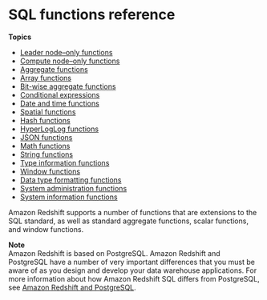 # SQL functions reference<a name="c_SQL_functions"></a>

**Topics**
+ [Leader node–only functions](c_SQL_functions_leader_node_only.md)
+ [Compute node–only functions](c_SQL_functions_compute_node_only.md)
+ [Aggregate functions](c_Aggregate_Functions.md)
+ [Array functions](c_Array_Functions.md)
+ [Bit\-wise aggregate functions](c_bitwise_aggregate_functions.md)
+ [Conditional expressions](c_conditional_expressions.md)
+ [Date and time functions](Date_functions_header.md)
+ [Spatial functions](geospatial-functions.md)
+ [Hash functions](hash-functions.md)
+ [HyperLogLog functions](hyperloglog-functions.md)
+ [JSON functions](json-functions.md)
+ [Math functions](Math_functions.md)
+ [String functions](String_functions_header.md)
+ [Type information functions](c_Type_Info_Functions.md)
+ [Window functions](c_Window_functions.md)
+ [Data type formatting functions](r_Data_type_formatting.md)
+ [System administration functions](r_System_administration_functions.md)
+ [System information functions](r_System_information_functions.md)

Amazon Redshift supports a number of functions that are extensions to the SQL standard, as well as standard aggregate functions, scalar functions, and window functions\.

**Note**  
Amazon Redshift is based on PostgreSQL\. Amazon Redshift and PostgreSQL have a number of very important differences that you must be aware of as you design and develop your data warehouse applications\. For more information about how Amazon Redshift SQL differs from PostgreSQL, see [Amazon Redshift and PostgreSQL](c_redshift-and-postgres-sql.md)\.